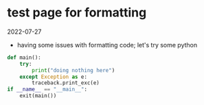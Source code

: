 # test page for formatting

2022-07-27
- having some issues with formatting code; let's try some python

```Python
def main():
    try:
        print("doing nothing here")
    except Exception as e:
        traceback.print_exc(e)
if __name__ == "__main__":
    exit(main())
```

